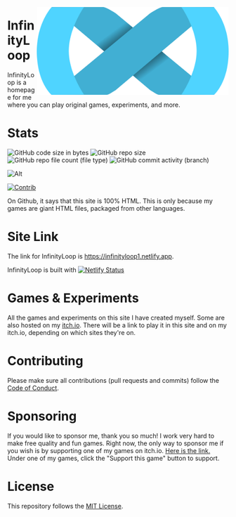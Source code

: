 <a href="https://infinityloop1.netlify.app"><img align="right" height="200px" width="auto" src="/assets/images/infinity/transp.png"></a>

# InfinityLoop
InfinityLoop is a homepage for me where you can play original games, experiments, and more.

# Stats
![GitHub code size in bytes](https://img.shields.io/github/languages/code-size/InfinityLoop1/InfinityLoop)
![GitHub repo size](https://img.shields.io/github/repo-size/InfinityLoop1/InfinityLoop)
![GitHub repo file count (file type)](https://img.shields.io/github/directory-file-count/InfinityLoop1/InfinityLoop)
![GitHub commit activity (branch)](https://img.shields.io/github/commit-activity/t/InfinityLoop1/InfinityLoop)

![Alt](https://repobeats.axiom.co/api/embed/5d52f321adea9d942573c87dc3e1e4bb589de7a4.svg "Repobeats analytics image")

[![Contrib](https://contrib.rocks/image?repo=InfinityLoop1/InfinityLoop)](https://github.com/InfinityLoop1/InfinityLoop/graphs/contributors)

On Github, it says that this site is 100% HTML. This is only because my games are giant HTML files, packaged from other languages.

# Site Link
The link for InfinityLoop is <a href="https://infinityloop1.netlify.app">https://infinityloop1.netlify.app</a>.

InfinityLoop is built with
[![Netlify Status](https://api.netlify.com/api/v1/badges/b24c27b8-e81b-4422-9038-07975b058e4d/deploy-status)](https://app.netlify.com/sites/infinityloop1/deploys)

# Games & Experiments
All the games and experiments on this site I have created myself. Some are also hosted on my <a href=https://infinityloopgames.itch.io>itch.io</a>.
There will be a link to play it in this site and on my itch.io, depending on which sites they're on.

# Contributing
Please make sure all contributions (pull requests and commits) follow the <a href="docs/CODE_OF_CONDUCT.md"> Code of Conduct</a>.

# Sponsoring
If you would like to sponsor me, thank you so much! I work very hard to make free quality and fun games.
Right now, the only way to sponsor me if you wish is by supporting one of my games on itch.io.
<a href="https://infinityloopgames.itch.io">Here is the link.</a>
Under one of my games, click the "Support this game" button to support.

# License
This repository follows the <a href="LICENSE.md">MIT License</a>.
